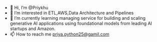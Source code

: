 - 👋 Hi, I’m @Priykhu
- 👀 I’m interested in ETL,AWS,Data Architecture and Pipelines
- 🌱 I’m currently learning managing service for building and scaling generative AI applications using foundational models from leading AI startups and Amazon.
- 📫 How to reach me priya.python25@gamil.com



<!---
Priykhu/Priykhu is a ✨ special ✨ repository because its `README.md` (this file) appears on your GitHub profile.
You can click the Preview link to take a look at your changes.
--->

